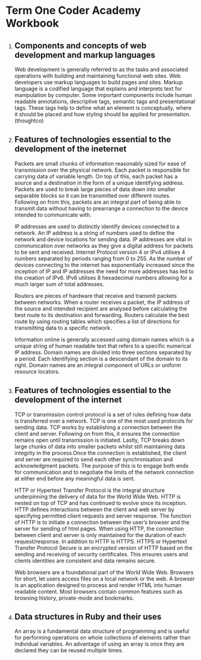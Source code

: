 Term One Coder Academy Workbook
=====
1. ## Components and concepts of web development and markup languages


    Web development is generally referred to as the tasks and associated operations with building and maintaining functional web sites. Web developers use markup languages to build pages and sites. Markup language is a codified language that explains and interprets text for manipulation by computer.  Some important components include human readable annotations, descriptive tags, semantic tags and presentational tags. These tags help to define what an element is conceptually, where it should be placed and how styling should be applied for presentation. (thoughtco)

1. ## Features of technologies essential to the development of the ineternet

    Packets are small chunks of information reasonably sized for ease of transmission over the physical network. Each packet is responsible for carrying data of variable length. On top of this, each packet has a source and a destination in the form of a unique identifying address. Packets are used to break large pieces of data down into smaller separable blocks so it can be transmitted over different routes. Following on from this, packets are an integral part of being able to transmit data without having to prearrange a connection to the device intended to communicate with.

    IP addresses are used to distinctly identify devices connected to a network. An IP address is a string of numbers used to define the network and device locations for sending data. IP addresses are vital in communication over networks as they give a digital address for packets to be sent and received. Internet Protocol version 4 or IPv4 utilises 4 numbers separated by periods ranging from 0 to 255. As the number of devices connecting to the internet has exponentially increased since the inception of IP and IP addresses the need for more addresses has led to the creation of IPv6. IPv6 utilises 8 hexadecimal numbers allowing for a much larger sum of total addresses.

    Routers are pieces of hardware that receive and transmit packets between networks. When a router receives a packet, the IP address of the source and intended recipient are analysed before calculating the best route to its destination and forwarding. Routers calculate the best route by using routing tables which specifies a list of directions for transmitting data to a specific network. 


    Information online is generally accessed using domain names which is a unique string of human readable text that refers to a specific numerical IP address. Domain names are divided into three sections separated by a period. Each identifying section is a descendant of the domain to its right. Domain names are an integral component of URLs or uniform resource locators. 

1. ## Features of technologies essential to the development of the internet

    TCP or transmission control protocol is a set of rules defining how data is transferred over a network. TCP is one of the most used protocols for sending data. TCP works by establishing a connection between the client and server. Following on from this, it ensures the connection remains open until transmission is initiated. Lastly, TCP breaks down large chunks of data into smaller packets whilst still maintaining data integrity in the process.Once the connection is established, the client and server are required to send each other synchronisation and acknowledgment packets. The purpose of this is to engage both ends for communication and to negotiate the limits of the network connection at either end before any meaningful data is sent.

    HTTP or Hypertext Transfer Protocol is the integral structure underpinning the delivery of data for the World Wide Web. HTTP is nested on top of TCP and has continued to evolve since its inception. HTTP defines interactions between the client and web server by specifying permitted client requests and server response. The function of HTTP is to initiate a connection between the user’s browser and the server for sending of html pages. When using HTTP, the connection between client and server is only maintained for the duration of each request/response. In addition to HTTP is HTTPS. HTTPS or Hypertext Transfer Protocol Secure is an encrypted version of HTTP based on the sending and receiving of security certificates.  This ensures users and clients identities are consistent and data remains secure.

    Web browsers are a foundational part of the World Wide Web. Browsers for short, let users access files on a local network or the web. A browser is an application designed to process and render HTML into human readable content. Most browsers contain common features such as browsing history, private-mode and bookmarks. 

1. ## Data structures in Ruby and their uses

    An array is a fundamental data structure of programming and is useful for performing operations on whole collections of elements rather than individual variables. An advantage of using an array is once they are declared they can be reused multiple times.

    
